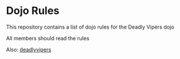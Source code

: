 Dojo Rules
==========

This repository contains a list of dojo rules for the Deadly Vipers dojo

All members should read the rules

Also: [deadlyvipers](https://github.com/deadlyvipers)


